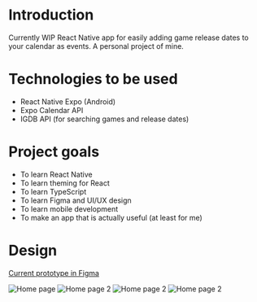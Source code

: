 
# Introduction
Currently WIP React Native app for easily adding game release dates to your calendar as events. A personal project of mine.

# Technologies to be used

- React Native Expo (Android)
- Expo Calendar API
- IGDB API (for searching games and release dates)

# Project goals

- To learn React Native
- To learn theming for React
- To learn TypeScript
- To learn Figma and UI/UX design
- To learn mobile development
- To make an app that is actually useful (at least for me)

# Design

[Current prototype in Figma](https://www.figma.com/proto/mv5lKRJEosANrBMU9ozkWz/Mobile-APP?node-id=1%3A13&scaling=scale-down&page-id=0%3A1&starting-point-node-id=1%3A13)

![Home page](assets/prototype/home.jpg)
![Home page 2](assets/prototype/home_2.jpg)
![Home page 2](assets/prototype/search_results.jpg)
![Home page 2](assets/prototype/settings.jpg)


